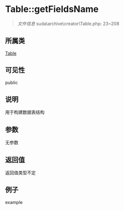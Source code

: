# Table::getFieldsName

> *文件信息* suda\archive\creator\Table.php: 23~208
## 所属类 

[Table](../Table.md)

## 可见性

  public  
## 说明

用于构建数据表结构

## 参数

无参数
## 返回值
返回值类型不定
## 例子

example
